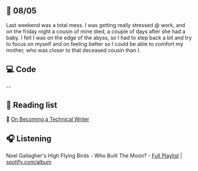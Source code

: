 ## :date:  08/05
Last weekend was a total mess. I was getting really stressed @ work, and on the friday night a cousin of mine died, a couple of days after she had a baby. I felt I was on the edge of the abyss, so I had to step back a bit and try to focus on myself and on feeling better so I could be able to comfort my mother, who was closer to that deceased cousin than I. 


## 💻 Code
--


## 📰 Reading list

📄 [On Becoming a Technical Writer](https://dev.to/kolokodess/on-becoming-a-technical-writer-318e)



## 🎧 Listening
Noel Gallagher's High Flying Birds - Who Built The Moon? - [Full Playlist](https://www.youtube.com/watch?v=nAEz6tn-O4A&list=PLarLYmzi5STiZKQWFjE0Rtouy2d1XXwhN) | [spotify.com/album](https://open.spotify.com/album/044dVZJ6GIHy8LEK1WdDCq?si=KvW-nqTMR3KBAKR-mhTn1Q)
